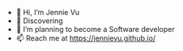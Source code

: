 - 👋 Hi, I’m Jennie Vu
- 👀 Discovering
- 🌱 I’m planning to become a Software developer
- 📫 Reach me at https://jennievu.github.io/

